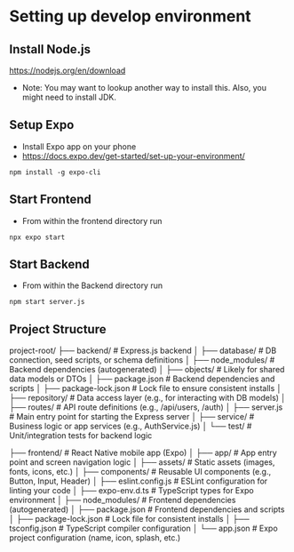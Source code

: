 # Setting up develop environment

## Install Node.js

<https://nodejs.org/en/download>

- Note: You may want to lookup another way to install this.
  Also, you might need to install JDK.

## Setup Expo

- Install Expo app on your phone
- <https://docs.expo.dev/get-started/set-up-your-environment/>

```
npm install -g expo-cli
```

## Start Frontend

- From within the frontend directory run

```
npx expo start
```

## Start Backend

- From within the Backend directory run

```
npm start server.js
```

## Project Structure

project-root/
├── backend/ # Express.js backend
│ ├── database/ # DB connection, seed scripts, or schema definitions
│ ├── node_modules/ # Backend dependencies (autogenerated)
│ ├── objects/ # Likely for shared data models or DTOs
│ ├── package.json # Backend dependencies and scripts
│ ├── package-lock.json # Lock file to ensure consistent installs
│ ├── repository/ # Data access layer (e.g., for interacting with DB models)
│ ├── routes/ # API route definitions (e.g., /api/users, /auth)
│ ├── server.js # Main entry point for starting the Express server
│ ├── service/ # Business logic or app services (e.g., AuthService.js)
│ └── test/ # Unit/integration tests for backend logic

├── frontend/ # React Native mobile app (Expo)
│ ├── app/ # App entry point and screen navigation logic
│ ├── assets/ # Static assets (images, fonts, icons, etc.)
│ ├── components/ # Reusable UI components (e.g., Button, Input, Header)
│ ├── eslint.config.js # ESLint configuration for linting your code
│ ├── expo-env.d.ts # TypeScript types for Expo environment
│ ├── node_modules/ # Frontend dependencies (autogenerated)
│ ├── package.json # Frontend dependencies and scripts
│ ├── package-lock.json # Lock file for consistent installs
│ ├── tsconfig.json # TypeScript compiler configuration
│ └── app.json # Expo project configuration (name, icon, splash, etc.)
